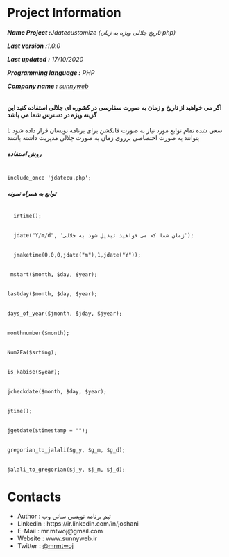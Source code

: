 # Project Information
<p><b><h6>Name Project :</b>Jdatecustomize (تاریخ جلالی ویژه به زبان php)</p>
<p><b>Last version  :</b>1.0.0</p>
<p><b>Last updated :</b> 17/10/2020</p>
<p><b>Programming language :</b> PHP</p>
<p><b>Company name : </b><a target="_black" href="https://sunnyweb.ir">sunnyweb</a></p></h6>
<h4>اگر می خواهید از تاریخ و زمان به صورت سفارسی در کشوره ای جلالی استفاده کنید این گزینه ویژه در دسترس شما می باشد</h4>
سعی شده تمام توابع مورد نیاز به صورت فانکشن برای برنامه نویسان قرار داده شود تا بتوانند به صورت احتصاصی برروی زمان به صورت جلالی مدیریت داشته باشند 
 <h5>روش استفاده</h5> 
  <br>
  <code>include_once 'jdatecu.php';</code>
  <br>
  <h5>توابع به همراه نمونه</h5>
<code>
  irtime();
</code>
<br>
<code>
  jdate("Y/m/d", 'زمان شما که می خواهید تبدیل شود به جلالی');
</code>
<br>
<code>
  jmaketime(0,0,0,jdate("m"),1,jdate("Y"));
</code>
<br>
<code>
 mstart($month, $day, $year);
</code>

<br>
<code>
lastday($month, $day, $year);
</code>
<br>
<code>
days_of_year($jmonth, $jday, $jyear);
</code>
<br>
<code>
monthnumber($month);
</code>
<br>
<code>
Num2Fa($srting);
</code>
<br>
<code>
is_kabise($year);
</code>
<br>
<code>
jcheckdate($month, $day, $year);
</code>
<br>
<code>
jtime();
</code>
<br>
<code>
jgetdate($timestamp = "");
</code>

<br>
<code>
gregorian_to_jalali($g_y, $g_m, $g_d);
</code>

<br>
<code>
jalali_to_gregorian($j_y, $j_m, $j_d);
</code>

# Contacts
<ul>
<li>   Author      :   تیم برنامه نویسی سانی وب
<li>   Linkedin    :   https://ir.linkedin.com/in/joshani
<li>   E-Mail      :   mr.mtwoj@gmail.com
<li>   Website     :   www.sunnyweb.ir
<li>   Twitter     :   <a href="https://twitter.com/MrMtwoj">@mrmtwoj</a>
</ul>
